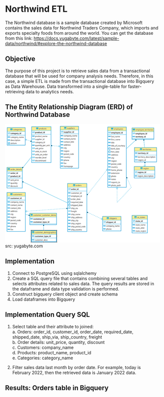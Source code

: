 # Northwind ETL

The Northwind database is a sample database created by Microsoft contains the sales data for Northwind Traders Company, which imports and exports specialty foods from around the world.
You can get the database from this link:
https://docs.yugabyte.com/latest/sample-data/northwind/#explore-the-northwind-database

## Objective
The purpose of this project is to retrieve sales data from a transactional database that will be used for company analysis needs. Therefore, in this case, a simple ETL is made from the transactional database into Bigquery as Data Warehouse. Data transformed into a single-table for faster-retrieving data to analytics needs.

## The Entity Relationship Diagram (ERD) of Northwind Database
<img src="./additional_file/northwind-er-diagram.png" width="700"/>
src: yugabyte.com

## Implementation
1. Connect to PostgreSQL using sqlalchemy
2. Create a SQL query file that contains combining several tables and selects attributes related to sales data. The query results are stored in the dataframe and data type validation is performed.
3. Construct bigquery client object and create schema
4. Load dataframes into Bigquery

## Implementation Query SQL
1. Select table and their attribute to joined: 
<br> a. Orders: order_id, customer_id, order_date, required_date, shipped_date, ship_via, ship_country, freight
<br> b. Order details: unit_price, quantity, discount 
<br> c. Customers: company_name
<br> d. Products: product_name, product_id
<br> e. Categories: category_name

2. Filter sales data last month by order date. For example, today is February 2022, then the retrieved data is January 2022 data.

## Results: Orders table in Bigquery


